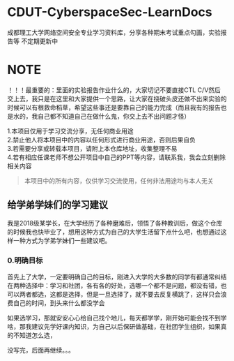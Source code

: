 # CDUT-CyberspaceSec-LearnDocs
成都理工大学网络空间安全专业学习资料库，分享各种期末考试重点勾画，实验报告等
不定期更新中

# NOTE

！！！最重要的：里面的实验报告作业什么的，大家切记不要直接CTL C/V然后交上去，我只是在这里和大家提供一个思路，让大家在挠破头皮还做不出来实验的时候可以有根救命稻草，希望这些事还是要靠自己的能力完成（而且我有的报告也是水的，我自己都不知道自己在做什么鬼，你交上去不出问题才怪）

1.本项目仅用于学习交流分享，无任何商业用途<br>
2.禁止他人将本项目中的内容以任何形式进行商业用途，否则后果自负<br>
3.若需要分享或转载本项目，请附上本仓库地址，收集整理不易<br>
4.若有相应任课老师不想公开项目中自己的PPT等内容，请联系我，我会立刻删除相关内容<br>

> 本项目中的所有内容，仅供学习交流使用，任何非法用途均与本人无关

## 给学弟学妹们的学习建议

我是2018级某学长，在大学经历了各种磨难后，领悟了各种教训后，做这个仓库的时候我也快毕业了，想用这种方式为自己的大学生活留下点什么吧，也想通过这样一种方式为学弟学妹们一些建议吧。

### 0.明确目标

首先上了大学，一定要明确自己的目标，刚进入大学的大多数的同学有都通常纠结在两种选择中：学习和社团，各有各的好处，选哪一个都不是问题，都没有错，也可以两者都选，这都是选择，但是一旦选择了，就不要去反复横跳了，这样只会浪费自己的时间，到头来什么都没学会

如果选学习，那就安安心心给自己找个地儿，每天都学学，刚开始可能会找不到学啥，那我建议先学好课内知识，为自己以后保研做基础，在社团学生组织，如果真的不知道怎么选，

没写完，后面再继续。。。